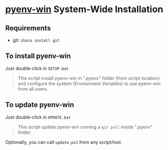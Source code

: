 # [pyenv-win](https://github.com/pyenv-win/pyenv-win) System-Wide Installation

## Requirements

* git: ```choco install git```

## To install pyenv-win

Just double-click in ```SETUP.bat```

> This script install pyenv-win in ".pyenv" folder (from script location) and configure the system (Environment Variables) to use pyenv-win from all users.

## To update pyenv-win

Just double-click in ```UPDATE.bat```

> This script update pyenv-win running a ```git pull``` inside  ".pyenv" folder.

Optionally, you can call ```update.ps1``` from any script/tool.

